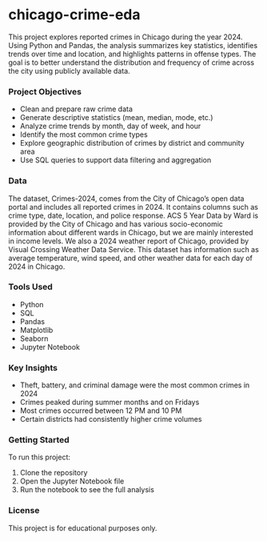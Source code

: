 # chicago-crime-eda
This project explores reported crimes in Chicago during the year 2024. Using Python and Pandas, the analysis summarizes key statistics, identifies trends over time and location, and highlights patterns in offense types. The goal is to better understand the distribution and frequency of crime across the city using publicly available data.

### Project Objectives
* Clean and prepare raw crime data
* Generate descriptive statistics (mean, median, mode, etc.)
* Analyze crime trends by month, day of week, and hour
* Identify the most common crime types
* Explore geographic distribution of crimes by district and community area
* Use SQL queries to support data filtering and aggregation

### Data  
The dataset, Crimes-2024, comes from the City of Chicago’s open data portal and includes all reported crimes in 2024. It contains columns such as crime type, date, location, and police response. ACS 5 Year Data by Ward is provided by the City of Chicago and has various socio-economic information about different wards in Chicago, but we are mainly interested in income levels. We also a 2024 weather report of Chicago, provided by Visual Crossing Weather Data Service. This dataset has information such as average temperature, wind speed, and other weather data for each day of 2024 in Chicago.

### Tools Used
* Python
* SQL
* Pandas
* Matplotlib
* Seaborn
* Jupyter Notebook

### Key Insights
* Theft, battery, and criminal damage were the most common crimes in 2024
* Crimes peaked during summer months and on Fridays
* Most crimes occurred between 12 PM   and 10 PM
* Certain districts had consistently higher crime volumes

### Getting Started  
To run this project:
1. Clone the repository
2. Open the Jupyter Notebook file
3. Run the notebook to see the full analysis

### License  
This project is for educational purposes only.
